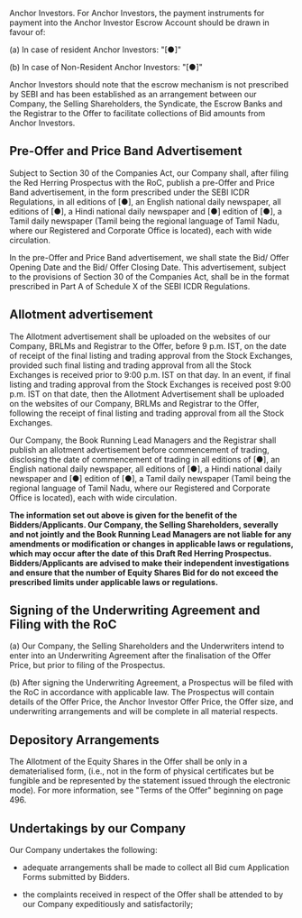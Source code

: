Anchor Investors. For Anchor Investors, the payment instruments for payment into the Anchor Investor Escrow Account should be drawn in favour of:

(a) In case of resident Anchor Investors: "[●]"

(b) In case of Non-Resident Anchor Investors: "[●]"

Anchor Investors should note that the escrow mechanism is not prescribed by SEBI and has been established as an arrangement between our Company, the Selling Shareholders, the Syndicate, the Escrow Banks and the Registrar to the Offer to facilitate collections of Bid amounts from Anchor Investors.

## Pre-Offer and Price Band Advertisement

Subject to Section 30 of the Companies Act, our Company shall, after filing the Red Herring Prospectus with the RoC, publish a pre-Offer and Price Band advertisement, in the form prescribed under the SEBI ICDR Regulations, in all editions of [●], an English national daily newspaper, all editions of [●], a Hindi national daily newspaper and [●] edition of [●], a Tamil daily newspaper (Tamil being the regional language of Tamil Nadu, where our Registered and Corporate Office is located), each with wide circulation.

In the pre-Offer and Price Band advertisement, we shall state the Bid/ Offer Opening Date and the Bid/ Offer Closing Date. This advertisement, subject to the provisions of Section 30 of the Companies Act, shall be in the format prescribed in Part A of Schedule X of the SEBI ICDR Regulations.

## Allotment advertisement

The Allotment advertisement shall be uploaded on the websites of our Company, BRLMs and Registrar to the Offer, before 9 p.m. IST, on the date of receipt of the final listing and trading approval from the Stock Exchanges, provided such final listing and trading approval from all the Stock Exchanges is received prior to 9:00 p.m. IST on that day. In an event, if final listing and trading approval from the Stock Exchanges is received post 9:00 p.m. IST on that date, then the Allotment Advertisement shall be uploaded on the websites of our Company, BRLMs and Registrar to the Offer, following the receipt of final listing and trading approval from all the Stock Exchanges.

Our Company, the Book Running Lead Managers and the Registrar shall publish an allotment advertisement before commencement of trading, disclosing the date of commencement of trading in all editions of [●], an English national daily newspaper, all editions of [●], a Hindi national daily newspaper and [●] edition of [●], a Tamil daily newspaper (Tamil being the regional language of Tamil Nadu, where our Registered and Corporate Office is located), each with wide circulation.

**The information set out above is given for the benefit of the Bidders/Applicants. Our Company, the Selling Shareholders, severally and not jointly and the Book Running Lead Managers are not liable for any amendments or modification or changes in applicable laws or regulations, which may occur after the date of this Draft Red Herring Prospectus. Bidders/Applicants are advised to make their independent investigations and ensure that the number of Equity Shares Bid for do not exceed the prescribed limits under applicable laws or regulations.**

## Signing of the Underwriting Agreement and Filing with the RoC

(a) Our Company, the Selling Shareholders and the Underwriters intend to enter into an Underwriting Agreement after the finalisation of the Offer Price, but prior to filing of the Prospectus.

(b) After signing the Underwriting Agreement, a Prospectus will be filed with the RoC in accordance with applicable law. The Prospectus will contain details of the Offer Price, the Anchor Investor Offer Price, the Offer size, and underwriting arrangements and will be complete in all material respects.

## Depository Arrangements

The Allotment of the Equity Shares in the Offer shall be only in a dematerialised form, (i.e., not in the form of physical certificates but be fungible and be represented by the statement issued through the electronic mode). For more information, see "Terms of the Offer" beginning on page 496.

## Undertakings by our Company

Our Company undertakes the following:

* adequate arrangements shall be made to collect all Bid cum Application Forms submitted by Bidders.

* the complaints received in respect of the Offer shall be attended to by our Company expeditiously and satisfactorily;